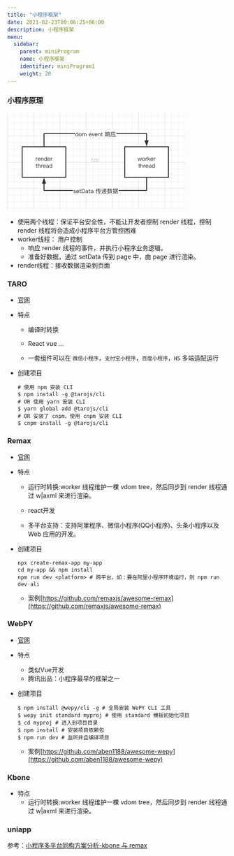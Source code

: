 ```yaml
---
title: "小程序框架"
date: 2021-02-23T09:06:25+06:00
description: 小程序框架
menu:
  sidebar:
    parent: miniProgram
    name: 小程序框架
    identifier: miniProgram1
    weight: 20
---
```


### 小程序原理

![image-20210313143033016](../../../../assets/images/blog/image-20210313143033016.png)



* 使用两个线程：保证平台安全性，不能让开发者控制 render 线程，控制 render 线程将会造成小程序平台方管控困难
* worker线程： 用户控制
  * 响应 render 线程的事件，并执行小程序业务逻辑。
  * 准备好数据，通过 setData 传到 page 中，由 page 进行渲染。
* render线程：接收数据渲染到页面

### TARO

* [官网](https://taro-ui.jd.com/)

* 特点

  * 编译时转换

  * React  vue ...

  * 一套组件可以在 `微信小程序`，`支付宝小程序`，`百度小程序`，`H5` 多端适配运行 

* 创建项目

  ```shell
  # 使用 npm 安装 CLI
  $ npm install -g @tarojs/cli
  # OR 使用 yarn 安装 CLI
  $ yarn global add @tarojs/cli
  # OR 安装了 cnpm，使用 cnpm 安装 CLI
  $ cnpm install -g @tarojs/cli
  ```

  

### Remax

* [官网](https://remaxjs.org/)

* 特点
  
  * 运行时转换:worker 线程维护一棵 vdom tree，然后同步到 render 线程通过 w|axml 来进行渲染。

  * react开发
  * 多平台支持：支持阿里程序、微信小程序(QQ小程序)、头条小程序以及 Web 应用的开发。
  
* 创建项目

  ```shell
  npx create-remax-app my-app
  cd my-app && npm install
  npm run dev <platform> # 跨平台，如：要在阿里小程序环境运行，则 npm run dev ali
  ```

  

  * 案例[https://github.com/remaxjs/awesome-remax](https://github.com/remaxjs/awesome-remax)

  

### WebPY

* [官网](https://wepyjs.gitee.io/)

* 特点
  * 类似Vue开发
  * 腾讯出品：小程序最早的框架之一

* 创建项目

  ```
  $ npm install @wepy/cli -g # 全局安装 WePY CLI 工具
  $ wepy init standard myproj # 使用 standard 模板初始化项目
  $ cd myproj # 进入到项目目录
  $ npm install # 安装项目依赖包
  $ npm run dev # 监听并且编译项目
  ```

  

  * 案例[https://github.com/aben1188/awesome-wepy](https://github.com/aben1188/awesome-wepy)





### Kbone

* 特点
  * 运行时转换:worker 线程维护一棵 vdom tree，然后同步到 render 线程通过 w|axml 来进行渲染。

### uniapp



参考：[小程序多平台同构方案分析-kbone 与 remax](https://developers.weixin.qq.com/community/develop/article/doc/000200eb844228d72f79291a651c13)

  

  

  

  

  

  

  